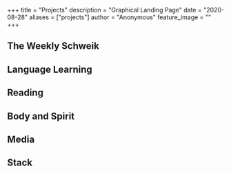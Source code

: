 +++
title = "Projects"
description = "Graphical Landing Page"
date = "2020-08-28"
aliases = ["projects"]
author = "Anonymous"
feature_image = ""
+++

## The Weekly Schweik

## Language Learning

## Reading

## Body and Spirit

## Media


## Stack